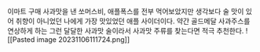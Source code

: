 이마트 구매 사과맛을 낸 쏘머스비, 애플폭스를 전부 먹어보았지만 생각보다 술 맛이 있어 취향이 아니었던 나에게 가장 맛있었던 애플 사이더이다. 약간 골드메달 사과주스를 연상하게 하는 그런 달달한 사과맛 술이라서 사과맛 주류를 찾는다면 적극 추천한다.
![[Pasted image 20231106111724.png]]